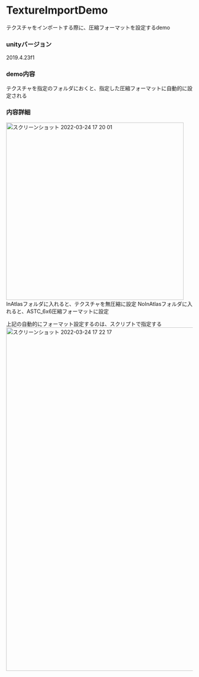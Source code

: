 # TextureImportDemo
テクスチャをインポートする際に、圧縮フォーマットを設定するdemo
### unityバージョン
2019.4.23f1
### demo内容
テクスチャを指定のフォルダにおくと、指定した圧縮フォーマットに自動的に設定される
### 内容詳細
<img width="479" alt="スクリーンショット 2022-03-24 17 20 01" src="https://user-images.githubusercontent.com/59904787/159872896-473d8a3c-ae63-45c6-a2e7-a881380138a9.png">
InAtlasフォルダに入れると、テクスチャを無圧縮に設定  
NoInAtlasフォルダに入れると、ASTC_6x6圧縮フォーマットに設定  

上記の自動的にフォーマット設定するのは、スクリプトで指定する  
<img width="927" alt="スクリーンショット 2022-03-24 17 22 17" src="https://user-images.githubusercontent.com/59904787/159873278-131998d7-aead-49d6-8bcf-9cbfb63f53de.png">
